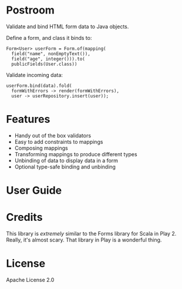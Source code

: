 # Postroom

Validate and bind HTML form data to Java objects. 

Define a form, and class it binds to:
```
Form<User> userForm = Form.of(mapping(
  field("name", nonEmptyText()),
  field("age", integer())).to(
  publicFields(User.class))
```

Validate incoming data:
```
userForm.bind(data).fold(
  formWithErrors -> render(formWithErrors),
  user -> userRepository.insert(user));
```

# Features

* Handy out of the box validators
* Easy to add constraints to mappings
* Composing mappings
* Transforming mappings to produce different types
* Unbinding of data to display data in a form
* Optional type-safe binding and unbinding

# User Guide

# Credits

This library is *extremely* similar to the Forms library for Scala in Play 2. Really, it's almost scary. That library in Play is a wonderful thing. 

# License

Apache License 2.0

